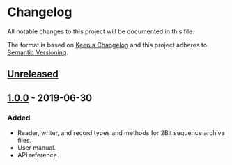 # Changelog
All notable changes to this project will be documented in this file.

The format is based on [Keep a Changelog](http://keepachangelog.com/en/1.0.0/)
and this project adheres to [Semantic Versioning](http://semver.org/spec/v2.0.0.html).

## [Unreleased]

## [1.0.0] - 2019-06-30
### Added
- Reader, writer, and record types and methods for 2Bit sequence archive files.
- User manual.
- API reference.

[Unreleased]: https://github.com/BioJulia/TwoBit.jl/compare/v1.0.0...HEAD
[1.0.0]: https://github.com/BioJulia/TwoBit.jl/tree/v1.0.0
